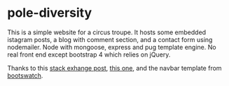 # pole-diversity

This is a simple website for a circus troupe. It hosts some embedded istagram posts, a blog with comment section, and a contact form using nodemailer. Node with mongoose, express and pug template engine. No real front end except bootstrap 4 which relies on jQuery.

Thanks to this [stack exhange post](https://stackoverflow.com/questions/23699773/bootstrap-change-background-color-dropdown-menu), [this one](https://stackoverflow.com/questions/49225505/how-to-make-text-wrap-around-image-with-bootstrap-4-without-float), and the navbar template from [bootswatch](https://bootswatch.com/simplex/).
